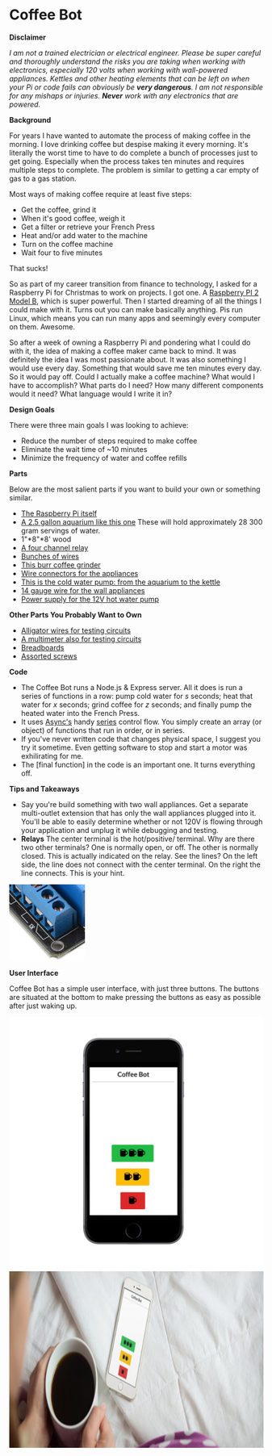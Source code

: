 # Coffee Bot

**Disclaimer**

*I am not a trained electrician or electrical engineer.  Please be super careful and thoroughly understand the risks you are taking when working with electronics, especially 120 volts when working with wall-powered appliances.  Kettles and other heating elements that can be left on when your Pi or code fails can obviously be __very dangerous__. I am not responsible for any mishaps or injuries.  __Never__ work with any electronics that are powered.*

**Background**

For years I have wanted to automate the process of making coffee in the morning.  I love drinking coffee but despise making it every morning.  It's literally the worst time to have to do complete a bunch of processes just to get going.  Especially when the process takes ten minutes and requires multiple steps to complete. The problem is similar to getting a car empty of gas to a gas station.

Most ways of making coffee require at least five steps:

- Get the coffee, grind it
- When it's good coffee, weigh it
- Get a filter or retrieve your French Press
- Heat and/or add water to the machine
- Turn on the coffee machine
- Wait four to five minutes

That sucks!

So as part of my career transition from finance to technology, I asked for a Raspberry Pi for Christmas to work on projects.  I got one.  A [Raspberry PI 2 Model B](https://www.raspberrypi.org/products/raspberry-pi-2-model-b/), which is super powerful.  Then I started dreaming of all the things I could make with it.  Turns out you can make basically anything.  Pis run Linux, which means you can run many apps and seemingly every computer on them.  Awesome. 

So after a week of owning a Raspberry Pi and pondering what I could do with it, the idea of making a coffee maker came back to mind.  It was definitely the idea I was most passionate about.  It was also something I would use every day.  Something that would save me ten minutes every day.  So it would pay off.  Could I actually make a coffee machine?  What would I have to accomplish?  What parts do I need?  How many different components would it need?  What language would I write it in?

**Design Goals**

There were three main goals I was looking to achieve:
- Reduce the number of steps required to make coffee
- Eliminate the wait time of ~10 minutes
- Minimize the frequency of water and coffee refills

**Parts**

Below are the most salient parts if you want to build your own or something similar.  

- [The Raspberry Pi itself](http://www.amazon.com/CanaKit-Raspberry-Complete-Starter-9-Items/dp/B008XVAVAW/)
- [A 2.5 gallon aquarium like this one](http://www.amazon.com/All-Glass-Aquarium-AAG10002-2-5-Gallon/dp/B0002AS1PE/) These will hold approximately 28 300 gram servings of water.  
- 1"*8"*8' wood
- [A four channel relay](http://amzn.com/B00KTEN3TM)
- [Bunches of wires](http://www.amazon.com/Kalevel%C2%AE-120pcs-Multicolored-Female-Breadboard/)
- [This burr coffee grinder](http://amzn.com/B004T6EJS0)
- [Wire connectors for the appliances](http://www.amazon.com/gp/product/B004X32N5U)
- [This is the cold water pump: from the aquarium to the kettle](http://www.amazon.com/gp/product/B0018WVNX2)
- [14 gauge wire for the wall appliances](http://www.amazon.com/Grand-General-55241-14-Gauge-Primary/)
- [Power supply for the 12V hot water pump](http://www.amazon.com/JBtek-Breadboard-Supply-Arduino-Solderless/dp/B010UJFVTU)

**Other Parts You Probably Want to Own**
- [Alligator wires for testing circuits](http://www.amazon.com/gp/product/B0002KRABU)
- [A multimeter also for testing circuits](http://www.amazon.com/Etekcity-Digital-Multimeter-Tester-Measurement/dp/B00B7CS3UY)
- [Breadboards](http://www.amazon.com/Frentaly%C2%AE-Solderless-BreadBoard-tie-points-power/dp/B01258UZMC)
- [Assorted screws](http://www.amazon.com/Hillman-Group-591519-Assortment-195-Pack/dp/B00CR8ZRE2)

**Code**

- The Coffee Bot runs a Node.js & Express server.  All it does is run a series of functions in a row: pump cold water for *s* seconds; heat that water for *x* seconds; grind coffee for *z* seconds; and finally pump the heated water into the French Press.
- It uses [Async's](https://github.com/caolan/async) handy [series](https://github.com/caolan/async#seriestasks-callback) control flow.  You simply create an array (or object) of functions that run in order, or in series.
- If you've never written code that changes physical space, I suggest you try it sometime.  Even getting software to stop and start a motor was exhilirating for me.
- The [final function] in the code is an important one.  It turns everything off.

**Tips and Takeaways**

- Say you're build something with two wall appliances.  Get a separate multi-outlet extension that has only the wall appliances plugged into it.  You'll be able to easily determine whether or not 120V is flowing through your application and unplug it while debugging and testing.
- **Relays**  The center terminal is the hot/positive/ terminal.  Why are there two other terminals?  One is normally open, or off.  The other is normally closed.  This is actually indicated on the relay.  See the lines?  On the left side, the line does not connect with the center terminal.  On the right the line connects.  This is your hint.

<img src="https://github.com/JohnAllen/coffee-bot/blob/master/relay-closeup.png" alt="relay closeup" width="150px" height="150px">

**User Interface**

Coffee Bot has a simple user interface, with just three buttons.  The buttons are situated at the bottom to make pressing the buttons as easy as possible after just waking up.

<img src="https://github.com/JohnAllen/coffee-bot/blob/master/images/ui-screenshot_iphone6_spacegrey_portrait.png" alt="Simple interface" align="left">
<img src="https://github.com/JohnAllen/coffee-bot/blob/master/images/ui-bed-image.jpg" alt="" height="350px" align="left">



